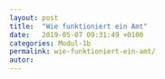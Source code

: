 ```yaml
---
layout: post
title:  "Wie funktioniert ein Amt"
date:   2019-05-07 09:31:49 +0100
categories: Modul-1b
permalink: wie-funktioniert-ein-amt/
autor:
---
```

